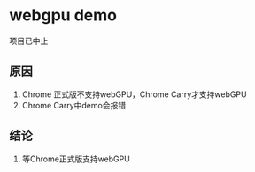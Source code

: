 # webgpu demo
项目已中止

## 原因
1. Chrome 正式版不支持webGPU，Chrome Carry才支持webGPU
2. Chrome Carry中demo会报错

## 结论
1. 等Chrome正式版支持webGPU